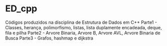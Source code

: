 # ED_cpp
Códigos produzidos na disciplina de Estrutura de Dados em C++
Parte1 - Classes, herança, polimorfismo, listas, lista duplamente encadeada, deque, fila e pilha
Parte2 - Arvore Binaria, Arvore B, Arvore AVL, Arvore Binaria de Busca
Parte3 - Grafos, hashmap e dijkstra
